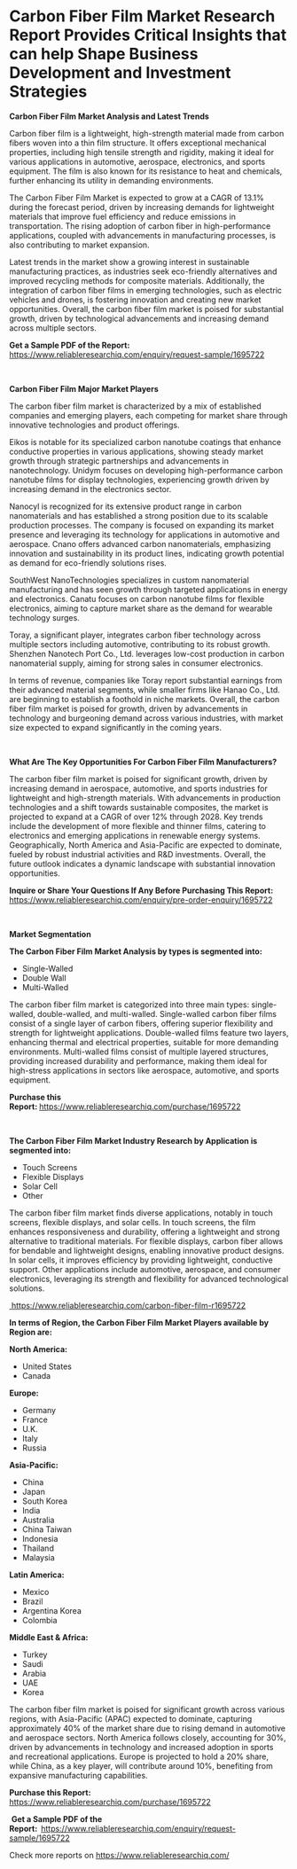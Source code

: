 <p><h1>Carbon Fiber Film Market Research Report Provides Critical Insights that can help Shape Business Development and Investment Strategies</h1></p><p><strong>Carbon Fiber Film Market Analysis and Latest Trends</strong></p>
<p><p>Carbon fiber film is a lightweight, high-strength material made from carbon fibers woven into a thin film structure. It offers exceptional mechanical properties, including high tensile strength and rigidity, making it ideal for various applications in automotive, aerospace, electronics, and sports equipment. The film is also known for its resistance to heat and chemicals, further enhancing its utility in demanding environments.</p><p>The Carbon Fiber Film Market is expected to grow at a CAGR of 13.1% during the forecast period, driven by increasing demands for lightweight materials that improve fuel efficiency and reduce emissions in transportation. The rising adoption of carbon fiber in high-performance applications, coupled with advancements in manufacturing processes, is also contributing to market expansion. </p><p>Latest trends in the market show a growing interest in sustainable manufacturing practices, as industries seek eco-friendly alternatives and improved recycling methods for composite materials. Additionally, the integration of carbon fiber films in emerging technologies, such as electric vehicles and drones, is fostering innovation and creating new market opportunities. Overall, the carbon fiber film market is poised for substantial growth, driven by technological advancements and increasing demand across multiple sectors.</p></p>
<p><strong>Get a Sample PDF of the Report:&nbsp;</strong> <a href="https://www.reliableresearchiq.com/enquiry/request-sample/1695722?utm_campaign=2324&utm_medium=2&utm_source=Github&utm_content=ia&utm_term=27032025&utm_id=carbon-fiber-film">https://www.reliableresearchiq.com/enquiry/request-sample/1695722</a></p>
<p>&nbsp;</p>
<p><strong>Carbon Fiber Film Major Market Players</strong></p>
<p><p>The carbon fiber film market is characterized by a mix of established companies and emerging players, each competing for market share through innovative technologies and product offerings.</p><p>Eikos is notable for its specialized carbon nanotube coatings that enhance conductive properties in various applications, showing steady market growth through strategic partnerships and advancements in nanotechnology. Unidym focuses on developing high-performance carbon nanotube films for display technologies, experiencing growth driven by increasing demand in the electronics sector.</p><p>Nanocyl is recognized for its extensive product range in carbon nanomaterials and has established a strong position due to its scalable production processes. The company is focused on expanding its market presence and leveraging its technology for applications in automotive and aerospace. Cnano offers advanced carbon nanomaterials, emphasizing innovation and sustainability in its product lines, indicating growth potential as demand for eco-friendly solutions rises.</p><p>SouthWest NanoTechnologies specializes in custom nanomaterial manufacturing and has seen growth through targeted applications in energy and electronics. Canatu focuses on carbon nanotube films for flexible electronics, aiming to capture market share as the demand for wearable technology surges. </p><p>Toray, a significant player, integrates carbon fiber technology across multiple sectors including automotive, contributing to its robust growth. Shenzhen Nanotech Port Co., Ltd. leverages low-cost production in carbon nanomaterial supply, aiming for strong sales in consumer electronics.</p><p>In terms of revenue, companies like Toray report substantial earnings from their advanced material segments, while smaller firms like Hanao Co., Ltd. are beginning to establish a foothold in niche markets. Overall, the carbon fiber film market is poised for growth, driven by advancements in technology and burgeoning demand across various industries, with market size expected to expand significantly in the coming years.</p></p>
<p>&nbsp;</p>
<p><strong>What Are The Key Opportunities For Carbon Fiber Film Manufacturers?</strong></p>
<p><p>The carbon fiber film market is poised for significant growth, driven by increasing demand in aerospace, automotive, and sports industries for lightweight and high-strength materials. With advancements in production technologies and a shift towards sustainable composites, the market is projected to expand at a CAGR of over 12% through 2028. Key trends include the development of more flexible and thinner films, catering to electronics and emerging applications in renewable energy systems. Geographically, North America and Asia-Pacific are expected to dominate, fueled by robust industrial activities and R&D investments. Overall, the future outlook indicates a dynamic landscape with substantial innovation opportunities.</p></p>
<p><strong>Inquire or Share Your Questions If Any Before Purchasing This Report:</strong> <a href="https://www.reliableresearchiq.com/enquiry/pre-order-enquiry/1695722?utm_campaign=2324&utm_medium=2&utm_source=Github&utm_content=ia&utm_term=27032025&utm_id=carbon-fiber-film">https://www.reliableresearchiq.com/enquiry/pre-order-enquiry/1695722</a></p>
<p>&nbsp;</p>
<p><strong>Market Segmentation</strong></p>
<p><strong>The Carbon Fiber Film Market Analysis by types is segmented into:</strong></p>
<p><ul><li>Single-Walled</li><li>Double Wall</li><li>Multi-Walled</li></ul></p>
<p><p>The carbon fiber film market is categorized into three main types: single-walled, double-walled, and multi-walled. Single-walled carbon fiber films consist of a single layer of carbon fibers, offering superior flexibility and strength for lightweight applications. Double-walled films feature two layers, enhancing thermal and electrical properties, suitable for more demanding environments. Multi-walled films consist of multiple layered structures, providing increased durability and performance, making them ideal for high-stress applications in sectors like aerospace, automotive, and sports equipment.</p></p>
<p><strong>Purchase this Report:&nbsp;</strong><a href="https://www.reliableresearchiq.com/purchase/1695722?utm_campaign=2324&utm_medium=2&utm_source=Github&utm_content=ia&utm_term=27032025&utm_id=carbon-fiber-film">https://www.reliableresearchiq.com/purchase/1695722</a></p>
<p>&nbsp;</p>
<p><strong>The Carbon Fiber Film Market Industry Research by Application is segmented into:</strong></p>
<p><ul><li>Touch Screens</li><li>Flexible Displays</li><li>Solar Cell</li><li>Other</li></ul></p>
<p><p>The carbon fiber film market finds diverse applications, notably in touch screens, flexible displays, and solar cells. In touch screens, the film enhances responsiveness and durability, offering a lightweight and strong alternative to traditional materials. For flexible displays, carbon fiber allows for bendable and lightweight designs, enabling innovative product designs. In solar cells, it improves efficiency by providing lightweight, conductive support. Other applications include automotive, aerospace, and consumer electronics, leveraging its strength and flexibility for advanced technological solutions.</p></p>
<p><a href="https://www.reliableresearchiq.com/carbon-fiber-film-r1695722?utm_campaign=2324&utm_medium=2&utm_source=Github&utm_content=ia&utm_term=27032025&utm_id=carbon-fiber-film">&nbsp;https://www.reliableresearchiq.com/carbon-fiber-film-r1695722</a></p>
<p><strong>In terms of Region, the Carbon Fiber Film Market Players available by Region are:</strong></p>
<p>
    <p> <strong> North America: </strong>
        <ul>
            <li>United States</li>
            <li>Canada</li>
        </ul>
        </p> 
    <p> <strong> Europe: </strong>
        <ul>
            <li>Germany</li>
            <li>France</li>
            <li>U.K.</li>
            <li>Italy</li>
            <li>Russia</li>
        </ul>
        </p> 
    <p> <strong> Asia-Pacific: </strong>
        <ul>
            <li>China</li>
            <li>Japan</li>
            <li>South Korea</li>
            <li>India</li>
            <li>Australia</li>
            <li>China Taiwan</li>
            <li>Indonesia</li>
            <li>Thailand</li>
            <li>Malaysia</li>
        </ul>
        </p> 
    <p> <strong> Latin America: </strong>
        <ul>
            <li>Mexico</li>
            <li>Brazil</li>
            <li>Argentina Korea</li>
            <li>Colombia</li>
        </ul>
        </p> 
    <p> <strong> Middle East & Africa: </strong>
        <ul>
            <li>Turkey</li>
            <li>Saudi</li>
            <li>Arabia</li>
            <li>UAE</li>
            <li>Korea</li>
        </ul>
    </p>
    </p>
<p><p>The carbon fiber film market is poised for significant growth across various regions, with Asia-Pacific (APAC) expected to dominate, capturing approximately 40% of the market share due to rising demand in automotive and aerospace sectors. North America follows closely, accounting for 30%, driven by advancements in technology and increased adoption in sports and recreational applications. Europe is projected to hold a 20% share, while China, as a key player, will contribute around 10%, benefiting from expansive manufacturing capabilities.</p></p>
<p><strong>Purchase this Report: </strong><a href="https://www.reliableresearchiq.com/purchase/1695722?utm_campaign=2324&utm_medium=2&utm_source=Github&utm_content=ia&utm_term=27032025&utm_id=carbon-fiber-film">https://www.reliableresearchiq.com/purchase/1695722</a></p>
<p>&nbsp;<strong>Get a Sample PDF of the Report:&nbsp;&nbsp;</strong><a href="https://www.reliableresearchiq.com/enquiry/request-sample/1695722?utm_campaign=2324&utm_medium=2&utm_source=Github&utm_content=ia&utm_term=27032025&utm_id=carbon-fiber-film">https://www.reliableresearchiq.com/enquiry/request-sample/1695722</a></p>
<p><strong></strong></p>
<p>Check more reports on <a href="https://www.reliableresearchiq.com/?utm_campaign=2324&utm_medium=2&utm_source=Github&utm_content=ia&utm_term=27032025&utm_id=carbon-fiber-film">https://www.reliableresearchiq.com/</a></p>